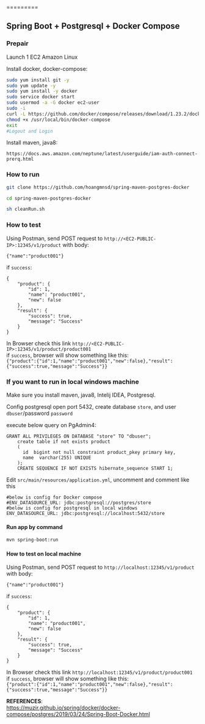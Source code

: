 =========

## Spring Boot + Postgresql + Docker Compose

### Prepair

Launch 1 EC2 Amazon Linux

Install docker, docker-compose:  
```sh
sudo yum install git -y
sudo yum update -y
sudo yum install -y docker
sudo service docker start
sudo usermod -a -G docker ec2-user
sudo -i
curl -L https://github.com/docker/compose/releases/download/1.23.2/docker-compose-`uname -s`-`uname -m` -o /usr/local/bin/docker-compose
chmod +x /usr/local/bin/docker-compose
exit
#Logout and Login
```

Install maven, java8:  

`https://docs.aws.amazon.com/neptune/latest/userguide/iam-auth-connect-prerq.html`


### How to run 

```sh
git clone https://github.com/hoangmnsd/spring-maven-postgres-docker

cd spring-maven-postgres-docker

sh cleanRun.sh
```

### How to test

Using Postman, send POST request to `http://<EC2-PUBLIC-IP>:12345/v1/product` with body:  
```
{"name":"product001"}
```

if `success`:  
```
{
    "product": {
        "id": 1,
        "name": "product001",
        "new": false
    },
    "result": {
        "success": true,
        "message": "Success"
    }
}
```

In Browser check this link `http://<EC2-PUBLIC-IP>:12345/v1/product/product001`  
if `success`, browser will show something like this:  
`{"product":{"id":1,"name":"product001","new":false},"result":{"success":true,"message":"Success"}}`


### If you want to run in local windows machine

Make sure you install maven, java8, Intelij IDEA, Postgresql.

Config postgresql open port 5432, create database `store`, and user `dbuser`/password `password`

execute below query on PgAdmin4:  

```
GRANT ALL PRIVILEGES ON DATABASE "store" TO "dbuser";
    create table if not exists product
    (
      id  bigint not null constraint product_pkey primary key,
      name  varchar(255) UNIQUE
    );
    CREATE SEQUENCE IF NOT EXISTS hibernate_sequence START 1;
```

Edit `src/main/resources/application.yml`, uncomment and comment like this

```
#below is config for Docker compose
#ENV_DATASOURCE_URL: jdbc:postgresql://postgres/store
#below is config for postgresql in local windows
ENV_DATASOURCE_URL: jdbc:postgresql://localhost:5432/store
```

#### Run app by command  

```sh
mvn spring-boot:run
```

#### How to test on local machine

Using Postman, send POST request to `http://localhost:12345/v1/product` with body:  
```
{"name":"product001"}
```

if `success`:  
```
{
    "product": {
        "id": 1,
        "name": "product001",
        "new": false
    },
    "result": {
        "success": true,
        "message": "Success"
    }
}
```

In Browser check this link `http://localhost:12345/v1/product/product001`  
if `success`, browser will show something like this:  
`{"product":{"id":1,"name":"product001","new":false},"result":{"success":true,"message":"Success"}}`

**REFERENCES**:  
https://muzir.github.io/spring/docker/docker-compose/postgres/2019/03/24/Spring-Boot-Docker.html

